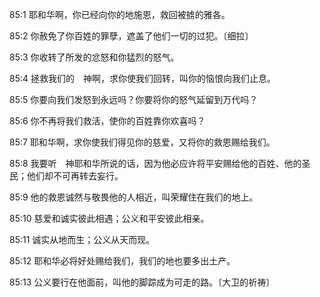 <a id="1"></a>85:1  耶和华啊，你已经向你的地施恩，救回被掳的雅各。  

<a id="2"></a>85:2  你赦免了你百姓的罪孽，遮盖了他们一切的过犯。〔细拉〕  

<a id="3"></a>85:3  你收转了所发的忿怒和你猛烈的怒气。  

<a id="4"></a>85:4  拯救我们的　神啊，求你使我们回转，叫你的恼恨向我们止息。  

<a id="5"></a>85:5  你要向我们发怒到永远吗？你要将你的怒气延留到万代吗？  

<a id="6"></a>85:6  你不再将我们救活，使你的百姓靠你欢喜吗？  

<a id="7"></a>85:7  耶和华啊，求你使我们得见你的慈爱，又将你的救恩赐给我们。  

<a id="8"></a>85:8  我要听　神耶和华所说的话，因为他必应许将平安赐给他的百姓、他的圣民；他们却不可再转去妄行。  

<a id="9"></a>85:9  他的救恩诚然与敬畏他的人相近，叫荣耀住在我们的地上。  

<a id="10"></a>85:10  慈爱和诚实彼此相遇；公义和平安彼此相亲。  

<a id="11"></a>85:11  诚实从地而生；公义从天而现。  

<a id="12"></a>85:12  耶和华必将好处赐给我们，我们的地也要多出土产。  

<a id="13"></a>85:13  公义要行在他面前，叫他的脚踪成为可走的路。〔大卫的祈祷〕  
